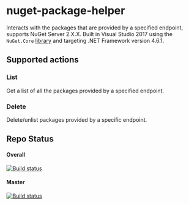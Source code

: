 # nuget-package-helper
Interacts with the packages that are provided by a specified endpoint, supports NuGet Server 2.X.X. Built in Visual Studio 2017 using the `NuGet.Core` [library](https://github.com/NuGet/NuGet2) and targeting .NET Framework version 4.6.1.

## Supported actions
### List
Get a list of all the packages provided by a specified endpoint.

### Delete
Delete/unlist packages provided by a specific endpoint.

## Repo Status
#### Overall
[![Build status](https://ci.appveyor.com/api/projects/status/x5u2lnk7j5v0lyrp?svg=true&retina=true)](https://ci.appveyor.com/project/BeigeBadger/nuget-package-helper)

#### Master
[![Build status](https://ci.appveyor.com/api/projects/status/x5u2lnk7j5v0lyrp/branch/master?svg=true&retina=true)](https://ci.appveyor.com/project/BeigeBadger/nuget-package-helper)
